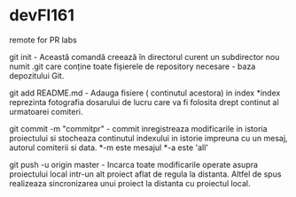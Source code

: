 # devFI161
remote for PR labs

git init - Această comandă creează în directorul curent un subdirector nou numit .git care conține toate fișierele de repository necesare - baza depozitului Git.

git add README.md - Adauga fisiere ( continutul acestora) in index
*index reprezinta fotografia dosarului de lucru care va fi folosita drept continut al urmatoarei comiteri.

git commit -m "commitpr" - commit inregistreaza modificarile in istoria proiectului si stocheaza continutul indexului in istorie impreuna cu un mesaj, autorul comiterii si data. *-m este mesajul *-a este 'all'

git push -u origin master - Incarca toate modificarile operate asupra proiectului local intr-un alt proiect aflat de regula la distanta. Altfel de spus realizeaza sincronizarea unui proiect la distanta cu proiectul local.
